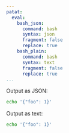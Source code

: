 ```yaml
---
patat:
  eval:
    bash_json:
      command: bash
      syntax: json
      fragment: false
      replace: true
    bash_plain:
      command: bash
      syntax: text
      fragment: false
      replace: true
...
```


Output as JSON:

~~~{.bash .bash_json}
echo '{"foo": 1}'
~~~

Output as text:

~~~{.bash .bash_plain}
echo '{"foo": 1}'
~~~

